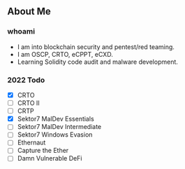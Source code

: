 ## About Me

### whoami

- I am into blockchain security and pentest/red teaming.
- I am OSCP, CRTO, eCPPT, eCXD.
- Learning Solidity code audit and malware development.

### 2022 Todo

- [x] CRTO
- [ ] CRTO II
- [ ] CRTP
- [x] Sektor7 MalDev Essentials
- [ ] Sektor7 MalDev Intermediate
- [ ] Sektor7 Windows Evasion
- [ ] Ethernaut
- [ ] Capture the Ether
- [ ] Damn Vulnerable DeFi
